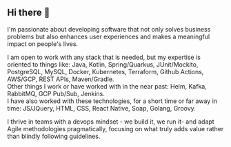 ## Hi there 👋

I'm passionate about developing software that not only solves business problems but also enhances user experiences and makes a meaningful impact on people's lives.

I am open to work with any stack that is needed, but my expertise is oriented to things like: Java, Kotlin, Spring/Quarkus, JUnit/Mockito, PostgreSQL, MySQL, Docker, Kubernetes, Terraform, Github Actions, AWS/GCP, REST APIs, Maven/Gradle.  
Other things I work or have worked with in the near past: Helm, Kafka, RabbitMQ, GCP Pub/Sub, Jenkins.  
I have also worked with these technologies, for a short time or far away in time: JS/JQuery, HTML, CSS, React Native, Soap, Golang, Groovy.

I thrive in teams with a devops mindset - we build it, we run it- and adapt Agile methodologies pragmatically, focusing on what truly adds value rather than blindly following guidelines.

